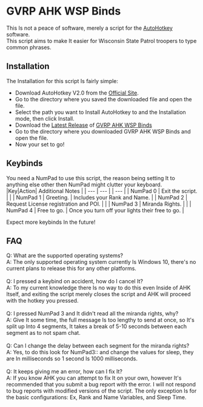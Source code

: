 
# GVRP AHK WSP Binds

This Is not a peace of software, merely a script for the [AutoHotkey](https://www.autohotkey.com/) software.\
This script aims to make It easier for Wisconsin State Patrol troopers to type common phrases.

## Installation

The Installation for this script Is fairly simple:
- Download AutoHotkey V2.0 from the [Official Site](https://www.autohotkey.com/).
- Go to the directory where you saved the downloaded file and open the file.
- Select the path you want to Install AutoHotkey to and the Installation mode, then click Install.
- Download the [Latest Release](https://github.com/DBoy4Rex/-GVRP-AHK-WSP-Binds/releases/latest/) of [GVRP AHK WSP Binds](https://github.com/DBoy4Rex/-GVRP-AHK-WSP-Binds/)
- Go to the directory where you downloaded GVRP AHK WSP Binds and open the file.
- Now your set to go!

## Keybinds

You need a NumPad to use this script, the reason being setting It to anything else other then NumPad might clutter your keyboard.\
|Key|Action| Additional Notes |
| --- | --- | | --- |
| NumPad 0 | Exit the script. | |
| NumPad 1 | Greeting. | Includes your Rank and Name. |
| NumPad 2 | Request License registration and POI. | |
| NumPad 3 | Miranda Rights. | |
| NumPad 4 | Free to go. | Once you turn off your lights their free to go. |

Expect more keybinds In the future!


## FAQ

Q: What are the supported operating systems?\
A: The only supported operating system currently Is Windows 10, there's no current plans to release this for any other platforms.\
\
Q: I pressed a keybind on accident, how do I cancel It?\
A: To my current knowledge there Is no way to do this even Inside of AHK Itself, and exiting the script merely closes the script and AHK will proceed with the hotkey you pressed.\
\
Q: I pressed NumPad 3 and It didn't read all the miranda rights, why?\
A: Give It some time, the full message Is too lengthy to send at once, so It's split up Into 4 segments, It takes a break of 5-10 seconds between each segment as to not spam chat.\
\
Q: Can I change the delay between each segment for the miranda rights?\
A: Yes, to do this look for NumPad3:: and change the values for sleep, they are In milliseconds so 1 second Is 1000 milliseconds.\
\
Q: It keeps giving me an error, how can I fix It?\
A: If you know AHK you can attempt to fix It on your own, however It's recommended that you submit a bug report with the error. I will not respond to bug reports with modified versions of the script. The only exception Is for the basic configurations: Ex, Rank and Name Variables, and Sleep Time.
